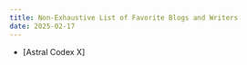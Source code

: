 ```yaml
---
title: Non-Exhaustive List of Favorite Blogs and Writers
date: 2025-02-17
---
```


- [Astral Codex X]